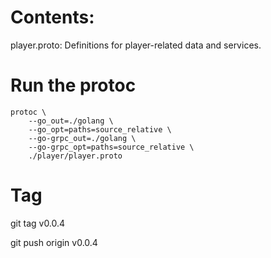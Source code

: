 # Contents:

player.proto: Definitions for player-related data and services.

# Run the protoc

```
protoc \                                    
    --go_out=./golang \
    --go_opt=paths=source_relative \
    --go-grpc_out=./golang \
    --go-grpc_opt=paths=source_relative \
    ./player/player.proto
```

# Tag

git tag v0.0.4

git push origin v0.0.4 
